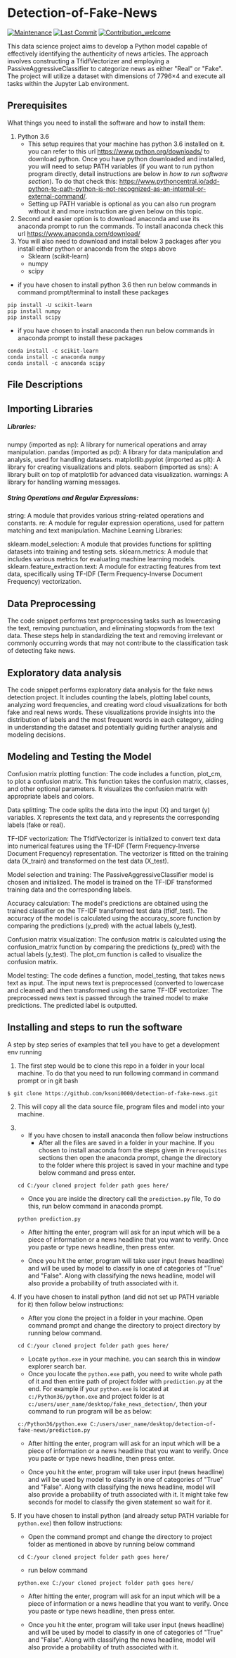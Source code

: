 # Detection-of-Fake-News
[![Maintenance](https://img.shields.io/badge/Maintained%3F-yes-green.svg)](https://github.com/ksoni0000/detection-of-fake-news)
[![Last Commit](https://img.shields.io/github/last-commit/Cartus/Automated-Fact-Checking-Literature)](https://github.com/ksoni0000/detection-of-fake-news)
[![Contribution_welcome](https://img.shields.io/badge/Contributions-welcome-blue)](https://github.com/ksoni0000/detection-of-fake-news/blob/main/contribute.md)

This data science project aims to develop a Python model capable of effectively identifying the authenticity of news articles. The approach involves constructing a TfidfVectorizer and employing a PassiveAggressiveClassifier to categorize news as either "Real" or "Fake". The project will utilize a dataset with dimensions of 7796×4 and execute all tasks within the Jupyter Lab environment.

## Prerequisites

What things you need to install the software and how to install them:

1. Python 3.6 
   - This setup requires that your machine has python 3.6 installed on it. you can refer to this url https://www.python.org/downloads/ to download python. Once you have python downloaded and installed, you will need to setup PATH variables (if you want to run python program directly, detail instructions are below in *how to run software section*). To do that check this: https://www.pythoncentral.io/add-python-to-path-python-is-not-recognized-as-an-internal-or-external-command/.  
   - Setting up PATH variable is optional as you can also run program without it and more instruction are given below on this topic. 
2. Second and easier option is to download anaconda and use its anaconda prompt to run the commands. To install anaconda check this url https://www.anaconda.com/download/
3. You will also need to download and install below 3 packages after you install either python or anaconda from the steps above
   - Sklearn (scikit-learn)
   - numpy
   - scipy
   
  - if you have chosen to install python 3.6 then run below commands in command prompt/terminal to install these packages
   ```
   pip install -U scikit-learn
   pip install numpy
   pip install scipy
   ```
   - if you have chosen to install anaconda then run below commands in anaconda prompt to install these packages
   ```
   conda install -c scikit-learn
   conda install -c anaconda numpy
   conda install -c anaconda scipy
   ```   
   
## File Descriptions
## Importing Libraries
##### Libraries:

numpy (imported as np): A library for numerical operations and array manipulation.
pandas (imported as pd): A library for data manipulation and analysis, used for handling datasets.
matplotlib.pyplot (imported as plt): A library for creating visualizations and plots.
seaborn (imported as sns): A library built on top of matplotlib for advanced data visualization.
warnings: A library for handling warning messages.

##### String Operations and Regular Expressions:

string: A module that provides various string-related operations and constants.
re: A module for regular expression operations, used for pattern matching and text manipulation.
Machine Learning Libraries:

sklearn.model_selection: A module that provides functions for splitting datasets into training and testing sets.
sklearn.metrics: A module that includes various metrics for evaluating machine learning models.
sklearn.feature_extraction.text: A module for extracting features from text data, specifically using TF-IDF (Term Frequency-Inverse Document Frequency) vectorization.

## Data Preprocessing

The code snippet performs text preprocessing tasks such as lowercasing the text, removing punctuation, and eliminating stopwords from the text data. These steps help in standardizing the text and removing irrelevant or commonly occurring words that may not contribute to the classification task of detecting fake news.

## Exploratory data analysis

The code snippet performs exploratory data analysis for the fake news detection project. It includes counting the labels, plotting label counts, analyzing word frequencies, and creating word cloud visualizations for both fake and real news words. These visualizations provide insights into the distribution of labels and the most frequent words in each category, aiding in understanding the dataset and potentially guiding further analysis and modeling decisions.

## Modeling and Testing the Model

Confusion matrix plotting function:
The code includes a function, plot_cm, to plot a confusion matrix.
This function takes the confusion matrix, classes, and other optional parameters.
It visualizes the confusion matrix with appropriate labels and colors.

Data splitting:
The code splits the data into the input (X) and target (y) variables.
X represents the text data, and y represents the corresponding labels (fake or real).

TF-IDF vectorization:
The TfidfVectorizer is initialized to convert text data into numerical features using the TF-IDF (Term Frequency-Inverse Document Frequency) representation.
The vectorizer is fitted on the training data (X_train) and transformed on the test data (X_test).

Model selection and training:
The PassiveAggressiveClassifier model is chosen and initialized.
The model is trained on the TF-IDF transformed training data and the corresponding labels.

Accuracy calculation:
The model's predictions are obtained using the trained classifier on the TF-IDF transformed test data (tfidf_test).
The accuracy of the model is calculated using the accuracy_score function by comparing the predictions (y_pred) with the actual labels (y_test).

Confusion matrix visualization:
The confusion matrix is calculated using the confusion_matrix function by comparing the predictions (y_pred) with the actual labels (y_test).
The plot_cm function is called to visualize the confusion matrix.

Model testing:
The code defines a function, model_testing, that takes news text as input.
The input news text is preprocessed (converted to lowercase and cleaned) and then transformed using the same TF-IDF vectorizer.
The preprocessed news text is passed through the trained model to make predictions.
The predicted label is outputted.

## Installing and steps to run the software

A step by step series of examples that tell you have to get a development env running

1. The first step would be to clone this repo in a folder in your local machine. To do that you need to run following command in command prompt or in git bash
```
$ git clone https://github.com/ksoni0000/detection-of-fake-news.git
```

2. This will copy all the data source file, program files and model into your machine.

3.
   - If you have chosen to install anaconda then follow below instructions
     - After all the files are saved in a folder in your machine. If you chosen to install anaconda from the steps given in 	               ```Prerequisites``` sections then open the anaconda prompt, change the directory to the folder where this project is saved in     your machine and type below command and press enter.
	```
	cd C:/your cloned project folder path goes here/
	```
     - Once you are inside the directory call the ```prediction.py``` file, To do this, run below command in anaconda prompt.
	```
	python prediction.py
	```
     - After hitting the enter, program will ask for an input which will be a piece of information or a news headline that you 	    	   want to verify. Once you paste or type news headline, then press enter.

     - Once you hit the enter, program will take user input (news headline) and will be used by model to classify in one of  categories of "True" and "False". Along with classifying the news headline, model will also provide a probability of truth associated with it.

4.  If you have chosen to install python (and did not set up PATH variable for it) then follow below instructions:
    - After you clone the project in a folder in your machine. Open command prompt and change the directory to project directory by running below command.
    ```
    cd C:/your cloned project folder path goes here/
    ```
    - Locate ```python.exe``` in your machine. you can search this in window explorer search bar. 
    - Once you locate the ```python.exe``` path, you need to write whole path of it and then entire path of project folder with ```prediction.py``` at the end. For example if your ```python.exe``` is located at ```c:/Python36/python.exe``` and project folder is at ```c:/users/user_name/desktop/fake_news_detection/```, then your command to run program will be as below:
    ```
    c:/Python36/python.exe C:/users/user_name/desktop/detection-of-fake-news/prediction.py
    ```
    - After hitting the enter, program will ask for an input which will be a piece of information or a news headline that you 	    	   want to verify. Once you paste or type news headline, then press enter.

    - Once you hit the enter, program will take user input (news headline) and will be used by model to classify in one of  categories of "True" and "False". Along with classifying the news headline, model will also provide a probability of truth associated with it. It might take few seconds for model to classify the given statement so wait for it.

5.  If you have chosen to install python (and already setup PATH variable for ```python.exe```) then follow instructions:
    - Open the command prompt and change the directory to project folder as mentioned in above by running below command
    ```
    cd C:/your cloned project folder path goes here/
    ```
    - run below command
    ```
    python.exe C:/your cloned project folder path goes here/
    ```
    - After hitting the enter, program will ask for an input which will be a piece of information or a news headline that you 	    	   want to verify. Once you paste or type news headline, then press enter.

    - Once you hit the enter, program will take user input (news headline) and will be used by model to classify in one of  categories of "True" and "False". Along with classifying the news headline, model will also provide a probability of truth associated with it.
